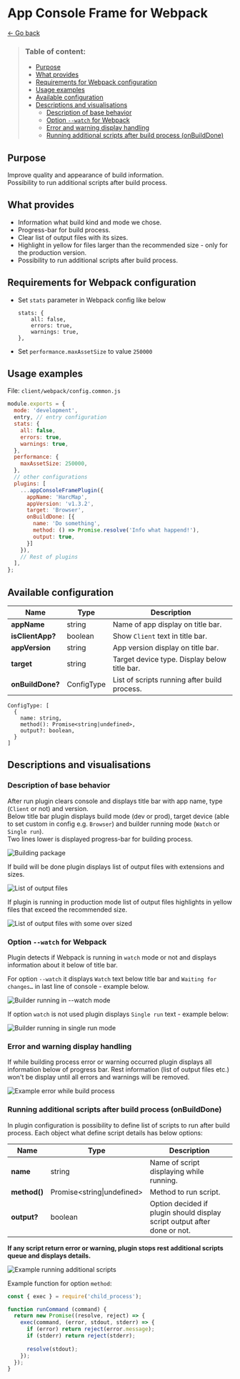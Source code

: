 App Console Frame for Webpack
==================

[← Go back](../README.md)

>  ### Table of content:
>  * [Purpose](#purpose)
>  * [What provides](#what-provides)
>  * [Requirements for Webpack configuration](#requirements-for-webpack-configuration)
>  * [Usage examples](#usage-examples)
>  * [Available configuration](#available-configuration)
>  * [Descriptions and visualisations](#descriptions-and-visualisations)
>    + [Description of base behavior](#description-of-base-behavior)
>    + [Option `--watch` for Webpack](#option---watch-for-webpack)
>    + [Error and warning display handling](#error-and-warning-display-handling)
>    + [Running additional scripts after build process (onBuildDone)](#running-additional-scripts-after-build-process-onbuilddone)

Purpose
---------

Improve quality and appearance of build information.  
Possibility to run additional scripts after build process.

What provides
---------------

* Information what build kind and mode we chose.
* Progress-bar for build process.
* Clear list of output files with its sizes.
* Highlight in yellow for files larger than the recommended size - only for the production version.
* Possibility to run additional scripts after build process.

Requirements for Webpack configuration
----------------------------------------

* Set `stats` parameter in Webpack config like below

  ```
  stats: {
      all: false,
      errors: true,
      warnings: true,
  },
  ```

* Set `performance.maxAssetSize` to value `250000`


Usage examples
----------------

File: `client/webpack/config.common.js`

```js
module.exports = {
  mode: 'development',
  entry, // entry configuration
  stats: {
    all: false,
    errors: true,
    warnings: true,
  },
  performance: {
    maxAssetSize: 250000,
  },
  // other configurations
  plugins: [
    ...appConsoleFramePlugin({
      appName: 'HarcMap',
      appVersion: 'v1.3.2',
      target: 'Browser',
      onBuildDone: [{
        name: 'Do something',
        method: () => Promise.resolve('Info what happend!'),
        output: true,
      }]
    }),
    // Rest of plugins
  ],
};
```

Available configuration
-------------------------

| Name             | Type       | Description                                    |
|------------------|------------|------------------------------------------------|
| **appName**      | string     | Name of app display on title bar.              |
| **isClientApp?** | boolean    | Show `Client` text in title bar.               |
| **appVersion**   | string     | App version display on title bar.              |
| **target**       | string     | Target device type. Display below title bar.   |
| **onBuildDone?** | ConfigType | List of scripts running after build process.   |

```
ConfigType: [
  { 
    name: string, 
    method(): Promise<string|undefined>,
    output?: boolean,
  }
]
```


Descriptions and visualisations
----------------------------------

### Description of base behavior

After run plugin clears console and displays title bar with app name, type (`Client` or not) and version.  
Below title bar plugin displays build mode (dev or prod), target device (able to set custom in config e.g. `Browser`) and builder running mode (`Watch` or `Single run`).  
Two lines lower is displayed progress-bar for building process.

![](app-console-frame/1.png "Building package")

If build will be done plugin displays list of output files with extensions and sizes.

![](app-console-frame/2.png "List of output files")

If plugin is running in production mode list of output files highlights in yellow files that exceed the recommended size.

![](app-console-frame/3.png "List of output files with some over sized")

### Option `--watch` for Webpack

Plugin detects if Webpack is running in `watch` mode or not and displays information about it below of title bar.

For option `--watch` it displays `Watch` text below title bar and `Waiting for changes…` in last line of console - example below.

![](app-console-frame/4.png "Builder running in --watch mode")

If option `watch` is not used plugin displays `Single run` text - example below:

![](app-console-frame/5.png "Builder running in single run mode")

### Error and warning display handling

If while building process error or warning occurred plugin displays all information below of progress bar. Rest information (list of output files etc.) won't be display until all errors and warnings will be removed.

![](app-console-frame/6.png "Example error while build process")

### Running additional scripts after build process (onBuildDone)

In plugin configuration is possibility to define list of scripts to run after build process. Each object what define script details has below options:

| Name         | Type                            | Description                                                              |
|--------------|---------------------------------|--------------------------------------------------------------------------|
| **name**     | string                          | Name of script displaying while running.                                 |
| **method()** | Promise<string&vert;undefined>  | Method to run script.                                                    |
| **output?**  | boolean                         | Option decided if plugin should display script output after done or not. |

**If any script return error or warning, plugin stops rest additional scripts queue and displays details.**

![](app-console-frame/7.png "Example running additional scripts")

Example function for option `method`:
```js
const { exec } = require('child_process');

function runCommand (command) {
  return new Promise((resolve, reject) => {
    exec(command, (error, stdout, stderr) => {
      if (error) return reject(error.message);
      if (stderr) return reject(stderr);
      
      resolve(stdout);
    });
  });
}
```
